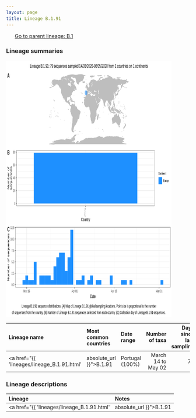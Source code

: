 ```yaml
---
layout: page
title: Lineage B.1.91
---
```




<p>
<ul class="actions small">
	 <a href="{{ 'lineages/lineage_B.1.1.1.html' | absolute_url }}" class="button special fit">Go to parent lineage: B.1</a>
</ul>
</p>
<h3> Lineage summaries</h3>

<img src="../assets/images/B.1.91.svg" alt="B.1.91 lineage summary figure" width="90%" height="700px" />


| Lineage name | Most common countries | Date range | Number of taxa |  Days since last sampling | Known Travel | Recall value |
|:-----|:-----|:-------|-------:|-------:|:---------|--------:|
| <a href="{{ 'lineages/lineage_B.1.91.html' | absolute_url }}">B.1.91</a> | Portugal (100%) | March 14 to May 02 | 79 | 112 |  | 0.97 |

<h3>Lineage descriptions</h3>

| Lineage | Notes |
|:-----|:-----|
| <a href="{{ 'lineages/lineage_B.1.91.html' | absolute_url }}">B.1.91</a> | Portuguese lineage, parent node in B.1 also has Portuguese diversity, however is interspersed with sequences from UK and other European countries |

